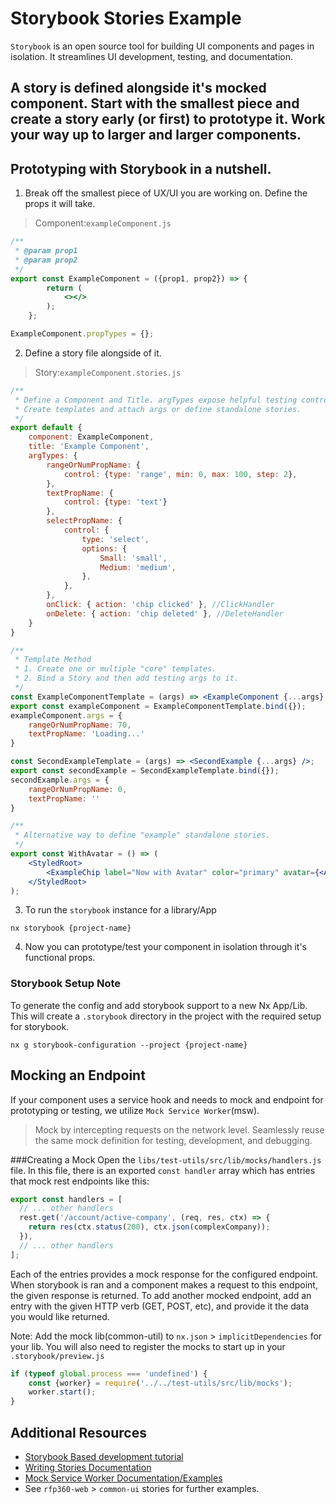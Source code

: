 # Storybook Stories Example

`Storybook` is an open source tool for building UI components and pages in isolation. 
It streamlines UI development, testing, and documentation.

A story is defined alongside it's mocked component. 
Start with the smallest piece and create a story early (or first) to prototype it.
Work your way up to larger and larger components.
---

## Prototyping with Storybook in a nutshell.

1. Break off the smallest piece of UX/UI you are working on. Define the props it will take.
> Component:`exampleComponent.js` 
```jsx
/**
 * @param prop1
 * @param prop2
 */
export const ExampleComponent = ({prop1, prop2}) => {
        return (
            <></>
        );
    };

ExampleComponent.propTypes = {};
```


2. Define a story file alongside of it.
> Story:`exampleComponent.stories.js`

```jsx
/**
 * Define a Component and Title. argTypes expose helpful testing controls in Storybook.
 * Create templates and attach args or define standalone stories.
 */
export default {
    component: ExampleComponent,
    title: 'Example Component',
    argTypes: {
        rangeOrNumPropName: {
            control: {type: 'range', min: 0, max: 100, step: 2},
        },
        textPropName: {
            control: {type: 'text'}
        },
        selectPropName: {
            control: {
                type: 'select',
                options: {
                    Small: 'small',
                    Medium: 'medium',
                },
            },
        },
        onClick: { action: 'chip clicked' }, //ClickHandler
        onDelete: { action: 'chip deleted' }, //DeleteHandler
    }
}

/**
 * Template Method
 * 1. Create one or multiple "core" templates.
 * 2. Bind a Story and then add testing args to it.
 */
const ExampleComponentTemplate = (args) => <ExampleComponent {...args} />;
export const exampleComponent = ExampleComponentTemplate.bind({});
exampleComponent.args = {
    rangeOrNumPropName: 70,
    textPropName: 'Loading...'
}

const SecondExampleTemplate = (args) => <SecondExample {...args} />;
export const secondExample = SecondExampleTemplate.bind({});
secondExample.args = {
    rangeOrNumPropName: 0,
    textPropName: ''
}

/**
 * Alternative way to define "example" standalone stories.
 */
export const WithAvatar = () => (
    <StyledRoot>
        <ExampleChip label="Now with Avatar" color="primary" avatar={<Avatar>M</Avatar>} />
    </StyledRoot>
);
```

3. To run the `storybook` instance for a library/App
````
nx storybook {project-name}
````
4. Now you can prototype/test your component in isolation through it's functional props.

### Storybook Setup Note
To generate the config and add storybook support to a new Nx App/Lib.
This will create a `.storybook` directory in the project with the required setup for storybook.
````
nx g storybook-configuration --project {project-name}
````


## Mocking an Endpoint
If your component uses a service hook and needs to mock and endpoint for prototyping or testing, we utilize `Mock Service Worker`(msw). 
>Mock by intercepting requests on the network level. Seamlessly reuse the same mock definition for testing, development, and debugging.

###Creating a Mock
Open the `libs/test-utils/src/lib/mocks/handlers.js` file. In this file, there is an exported `const handler` array which has entries that mock rest endpoints like this:

```js
export const handlers = [
  // ... other handlers
  rest.get('/account/active-company', (req, res, ctx) => {
    return res(ctx.status(200), ctx.json(complexCompany));
  }),
  // ... other handlers
];
```

Each of the entries provides a mock response for the configured endpoint. When storybook is ran and a component makes a request to this endpoint, the given response is returned.
To add another mocked endpoint, add an entry with the given HTTP verb (GET, POST, etc), and provide it the data you would like returned.

Note: Add the mock lib(common-util) to `nx.json` > `implicitDependencies` for your lib.
You will also need to register the mocks to start up in your `.storybook/preview.js`
```js
if (typeof global.process === 'undefined') {
    const {worker} = require('../../test-utils/src/lib/mocks');
    worker.start();
}
```

## Additional Resources
* [Storybook Based development tutorial](https://storybook.js.org/tutorials/intro-to-storybook/react/en/get-started/)
* [Writing Stories Documentation](https://storybook.js.org/docs/react/writing-stories/introduction)
* [Mock Service Worker Documentation/Examples](https://mswjs.io/examples/)
* See `rfp360-web` > `common-ui` stories for further examples.
